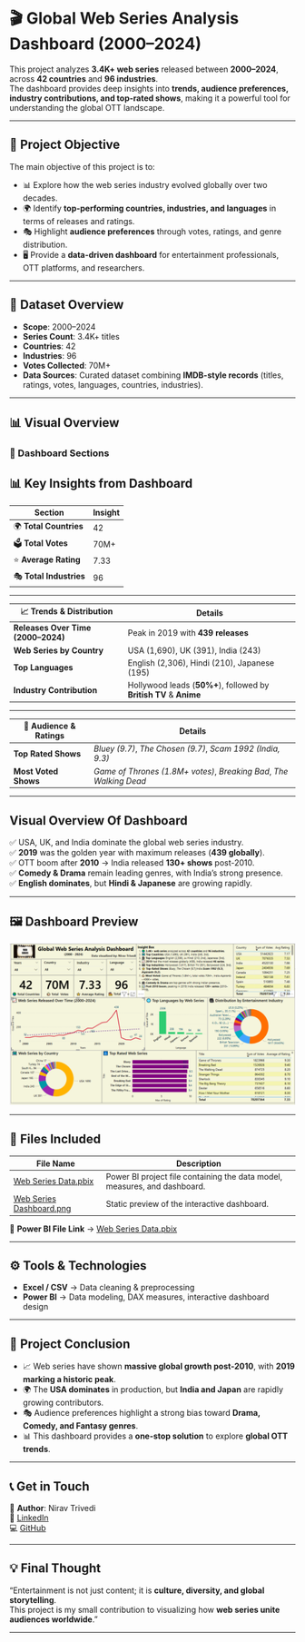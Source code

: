 # 🎬 Global Web Series Analysis Dashboard (2000–2024)
This project analyzes **3.4K+ web series** released between **2000–2024**, across **42 countries** and **96 industries**.  
The dashboard provides deep insights into **trends, audience preferences, industry contributions, and top-rated shows**, making it a powerful tool for understanding the global OTT landscape.  

---

## 🎯 Project Objective  
The main objective of this project is to:  
- 📊 Explore how the web series industry evolved globally over two decades.  
- 🌍 Identify **top-performing countries, industries, and languages** in terms of releases and ratings.  
- 🎭 Highlight **audience preferences** through votes, ratings, and genre distribution.  
- 🖥️ Provide a **data-driven dashboard** for entertainment professionals, OTT platforms, and researchers.  

---

## 📂 Dataset Overview  
- **Scope**: 2000–2024  
- **Series Count**: 3.4K+ titles  
- **Countries**: 42  
- **Industries**: 96  
- **Votes Collected**: 70M+  
- **Data Sources**: Curated dataset combining **IMDB-style records** (titles, ratings, votes, languages, countries, industries).  

---

## 📊 Visual Overview  

### 📌 Dashboard Sections  

## 📊 Key Insights from Dashboard  

| Section | Insight |
|---------|---------|
| 🌍 **Total Countries** | 42 |
| 🗳️ **Total Votes** | 70M+ |
| ⭐ **Average Rating** | 7.33 |
| 🎭 **Total Industries** | 96 |

---

| 📈 Trends & Distribution | Details |
|---------------------------|---------|
| **Releases Over Time (2000–2024)** | Peak in 2019 with **439 releases** |
| **Web Series by Country** | USA (1,690), UK (391), India (243) |
| **Top Languages** | English (2,306), Hindi (210), Japanese (195) |
| **Industry Contribution** | Hollywood leads (**50%+**), followed by **British TV** & **Anime** |

---

| 👥 Audience & Ratings | Details |
|------------------------|---------|
| **Top Rated Shows** | *Bluey (9.7)*, *The Chosen (9.7)*, *Scam 1992 (India, 9.3)* |
| **Most Voted Shows** | *Game of Thrones (1.8M+ votes)*, *Breaking Bad*, *The Walking Dead* |

---

## Visual Overview Of Dashboard
✅ USA, UK, and India dominate the global web series industry.  
✅ **2019** was the golden year with maximum releases (**439 globally**).  
✅ OTT boom after **2010** → India released **130+ shows** post-2010.  
✅ **Comedy & Drama** remain leading genres, with India’s strong presence.  
✅ **English dominates**, but **Hindi & Japanese** are growing rapidly.  

---

## 🖼️ Dashboard Preview  

![Dashboard Preview](https://raw.githubusercontent.com/niravtrivedi23/global-web-series-analysis/main/Web%20Series%20Dashboard.png)

---

## 📂 Files Included  

| File Name | Description |
|-----------|-------------|
| [Web Series Data.pbix](https://github.com/niravtrivedi23/global-web-series-analysis/raw/main/Web%20Series%20Data.pbix) | Power BI project file containing the data model, measures, and dashboard. |
| [Web Series Dashboard.png](https://raw.githubusercontent.com/niravtrivedi23/global-web-series-analysis/main/Web%20Series%20Dashboard.png) | Static preview of the interactive dashboard. |

📌 **Power BI File Link** → [Web Series Data.pbix](https://github.com/niravtrivedi23/global-web-series-analysis/blob/main/Web%20Series%20Data.pbix)  

---

## ⚙️ Tools & Technologies  
- **Excel / CSV** → Data cleaning & preprocessing  
- **Power BI** → Data modeling, DAX measures, interactive dashboard design  

---

## 📌 Project Conclusion  
- 📈 Web series have shown **massive global growth post-2010**, with **2019 marking a historic peak**.  
- 🌍 The **USA dominates** in production, but **India and Japan** are rapidly growing contributors.  
- 🎭 Audience preferences highlight a strong bias toward **Drama, Comedy, and Fantasy genres**.  
- 📊 This dashboard provides a **one-stop solution** to explore **global OTT trends**.  

---

## 📞 Get in Touch  
👤 **Author**: Nirav Trivedi  
💼 [LinkedIn](https://www.linkedin.com/)  
💻 [GitHub](https://github.com/niravtrivedi23)  

---

## 💡 Final Thought  
“Entertainment is not just content; it is **culture, diversity, and global storytelling**.  
This project is my small contribution to visualizing how **web series unite audiences worldwide**.”  

---
